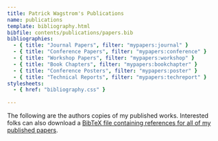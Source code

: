 ```yaml
---
title: Patrick Wagstrom's Publications
name: publications
template: bibliography.html
bibfile: contents/publications/papers.bib
bibliographies:
  - { title: "Journal Papers", filter: "mypapers:journal" }
  - { title: "Conference Papers", filter: "mypapers:conference" }
  - { title: "Workshop Papers", filter: "mypapers:workshop" }
  - { title: "Book Chapters", filter: "mypapers:bookchapter" }
  - { title: "Conference Posters", filter: "mypapers:poster" }
  - { title: "Technical Reports", filter: "mypapers:techreport" }
stylesheets:
  - { href: "bibliography.css" }
  
---
```


The following are the authors copies of my published works. Interested
folks can also download a [BibTeX file containing references for all of
my published papers][bibtex].

[bibtex]: papers.bib
